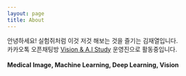 ```yaml
---
layout: page
title: About
---
```



안녕하세요! 실험쥐처럼 이것 저것 해보는 것을 즐기는 김재열입니다.    
카카오톡 오픈채팅방 [Vision & A.I Study](http://v-ais.github.io/) 운영진으로 활동중입니다.  

<div style="font-size: 0.9rem; font-weight:300; line-height: 1.6rem;">

<p class="message" style="font-size: 0.9rem; font-weight: 700">
Medical Image, Machine Learning, Deep Learning, Vision
</p>

</div>
